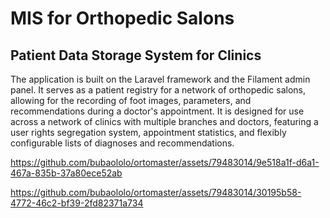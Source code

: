 # MIS for Orthopedic Salons

## Patient Data Storage System for Clinics

The application is built on the Laravel framework and the Filament admin panel. It serves as a patient registry for a network of orthopedic salons, allowing for the recording of foot images, parameters, and recommendations during a doctor's appointment. It is designed for use across a network of clinics with multiple branches and doctors, featuring a user rights segregation system, appointment statistics, and flexibly configurable lists of diagnoses and recommendations.

https://github.com/bubaololo/ortomaster/assets/79483014/9e518a1f-d6a1-467a-835b-37a80ece52ab

https://github.com/bubaololo/ortomaster/assets/79483014/30195b58-4772-46c2-bf39-2fd82371a734
